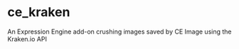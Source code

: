 ce_kraken
=========

An Expression Engine add-on crushing images saved by CE Image using the Kraken.io API
